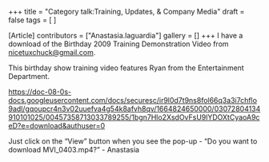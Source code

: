 +++
title = "Category talk:Training, Updates, & Company Media"
draft = false
tags = [ ]

[Article]
contributors = ["Anastasia.laguardia"]
gallery = []
+++
I have a download of the Birthday 2009 Training Demonstration Video from nicetuxchuck@gmail.com.

This birthday show training video features Ryan from the Entertainment Department.

https://doc-08-0s-docs.googleusercontent.com/docs/securesc/ir9l0d7t9ns8fol66q3a3i7chflo9adl/gqoupcr4n3v02uuefva4g54k8afvh8qv/1664824650000/03072804134910101025/00457358713033789255/1bgn7Hlo2XsdOvFsU9lYDOXtCyaoA9ceD?e=download&authuser=0

Just click on the “View” button when you see the pop-up - “Do you want to download MVI_0403.mp4?” - Anastasia